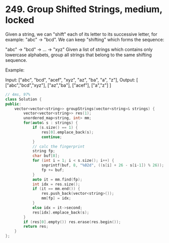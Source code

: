 # 249. Group Shifted Strings, medium, locked
Given a string, we can "shift" each of its letter to its successive letter, for example: "abc" -> "bcd". We can keep "shifting" which forms the sequence:

"abc" -> "bcd" -> ... -> "xyz"
Given a list of strings which contains only lowercase alphabets, group all strings that belong to the same shifting sequence.

Example:

Input: ["abc", "bcd", "acef", "xyz", "az", "ba", "a", "z"],
Output: 
[
  ["abc","bcd","xyz"],
  ["az","ba"],
  ["acef"],
  ["a","z"]
]

```c++
// 4ms, 97%
class Solution {
public:
    vector<vector<string>> groupStrings(vector<string>& strings) {
        vector<vector<string>> res(1);
        unordered_map<string, int> mm;
        for(auto& s : strings) {
            if (s.size() == 1) {
                res[0].emplace_back(s);
                continue;
            }
            // calc the fingerprint
            string fp;
            char buf[8];
            for (int i = 1; i < s.size(); i++) {
                snprintf(buf, 8, "%02d", ((s[i] + 26 - s[i-1]) % 26));
                fp += buf;
            }
            auto it = mm.find(fp);
            int idx = res.size();
            if (it == mm.end()) {
                res.push_back(vector<string>());
                mm[fp] = idx;
            }
            else idx = it->second;
            res[idx].emplace_back(s);
        }
        if (res[0].empty()) res.erase(res.begin());
        return res;
    }
};
```